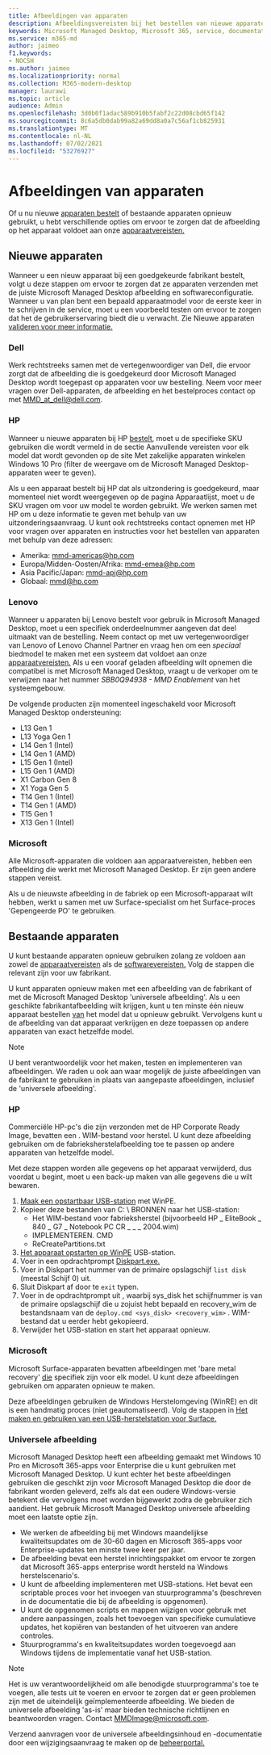 ```yaml
---
title: Afbeeldingen van apparaten
description: Afbeeldingsvereisten bij het bestellen van nieuwe apparaten of het hergebruiken van bestaande apparaten
keywords: Microsoft Managed Desktop, Microsoft 365, service, documentatie
ms.service: m365-md
author: jaimeo
f1.keywords:
- NOCSH
ms.author: jaimeo
ms.localizationpriority: normal
ms.collection: M365-modern-desktop
manager: laurawi
ms.topic: article
audience: Admin
ms.openlocfilehash: 3d0b0f1adac589b910b5fabf2c22d08cbd65f142
ms.sourcegitcommit: 8c6a5db0dab99a82a69dd8a0a7c56af1cb825931
ms.translationtype: MT
ms.contentlocale: nl-NL
ms.lasthandoff: 07/02/2021
ms.locfileid: "53276927"
---
```

# <a name="device-images"></a>Afbeeldingen van apparaten


Of u nu nieuwe [](#existing-devices) [apparaten bestelt](#new-devices) of bestaande apparaten opnieuw gebruikt, u hebt verschillende opties om ervoor te zorgen dat de afbeelding op het apparaat voldoet aan onze [apparaatvereisten.](device-requirements.md#check-hardware-requirements)

## <a name="new-devices"></a>Nieuwe apparaten
Wanneer u een nieuw [](device-requirements.md#minimum-requirements)apparaat bij een goedgekeurde fabrikant bestelt, volgt u deze stappen om ervoor te zorgen dat ze apparaten verzenden met de juiste Microsoft Managed Desktop afbeelding en softwareconfiguratie. Wanneer u van plan bent een bepaald apparaatmodel voor de eerste keer in te schrijven in de service, moet u een voorbeeld testen om ervoor te zorgen dat het de gebruikerservaring biedt die u verwacht. Zie Nieuwe apparaten [valideren voor meer informatie.](/microsoft-365/managed-desktop/get-started/validate-device)

### <a name="dell"></a>Dell
Werk rechtstreeks samen met de vertegenwoordiger van Dell, die ervoor zorgt dat de afbeelding die is goedgekeurd door Microsoft Managed Desktop wordt toegepast op apparaten voor uw bestelling. Neem voor meer vragen over Dell-apparaten, de afbeelding en het bestelproces contact op met MMD_at_dell@dell.com.

### <a name="hp"></a>HP 
Wanneer u nieuwe apparaten bij HP [bestelt,](https://www.microsoft.com/windowsforbusiness/view-all-devices) moet u de specifieke SKU gebruiken die wordt vermeld in de sectie Aanvullende vereisten voor elk model dat wordt gevonden op de site Met zakelijke apparaten winkelen Windows 10 Pro (filter de weergave om de Microsoft Managed Desktop-apparaten weer te geven).

Als u een apparaat bestelt bij HP dat [](customizing.md) als uitzondering is goedgekeurd, maar momenteel niet wordt weergegeven op de pagina Apparaatlijst, moet u de SKU vragen om voor uw model te worden gebruikt. We werken samen met HP om u deze informatie te geven met behulp van uw uitzonderingsaanvraag. U kunt ook rechtstreeks contact opnemen met HP voor vragen over apparaten en instructies voor het bestellen van apparaten met behulp van deze adressen:
 
- Amerika: mmd-americas@hp.com
- Europa/Midden-Oosten/Afrika: mmd-emea@hp.com
- Asia Pacific/Japan: mmd-apj@hp.com
- Globaal: mmd@hp.com

### <a name="lenovo"></a>Lenovo
Wanneer u apparaten bij Lenovo bestelt voor gebruik in Microsoft Managed Desktop, moet u een specifiek onderdeelnummer aangeven dat deel uitmaakt van de bestelling. Neem contact op met uw vertegenwoordiger van Lenovo of Lenovo Channel Partner en vraag hen om een *speciaal* biedmodel te maken met een systeem dat voldoet aan onze [apparaatvereisten.](device-requirements.md#minimum-requirements) Als u een vooraf geladen afbeelding wilt opnemen die compatibel is met Microsoft Managed Desktop, vraagt u de verkoper om te verwijzen naar het nummer *SBB0Q94938 - MMD Enablement* van het systeemgebouw.

De volgende producten zijn momenteel ingeschakeld voor Microsoft Managed Desktop ondersteuning:

- L13 Gen 1
- L13 Yoga Gen 1
- L14 Gen 1 (Intel)
- L14 Gen 1 (AMD)
- L15 Gen 1 (Intel)
- L15 Gen 1 (AMD)
- X1 Carbon Gen 8
- X1 Yoga Gen 5
- T14 Gen 1 (Intel)
- T14 Gen 1 (AMD)
- T15 Gen 1
- X13 Gen 1 (Intel)


### <a name="microsoft"></a>Microsoft
Alle Microsoft-apparaten die voldoen aan apparaatvereisten, hebben een afbeelding die werkt met Microsoft Managed Desktop. Er zijn geen andere stappen vereist.

Als u de nieuwste afbeelding in de fabriek op een Microsoft-apparaat wilt hebben, werkt u samen met uw Surface-specialist om het Surface-proces 'Gepengeerde PO' te gebruiken.

## <a name="existing-devices"></a>Bestaande apparaten

U kunt bestaande apparaten opnieuw gebruiken zolang ze voldoen aan zowel de [apparaatvereisten](device-requirements.md#minimum-requirements) als de [softwarevereisten.](device-requirements.md#installed-software) Volg de stappen die relevant zijn voor uw fabrikant.

U kunt apparaten opnieuw maken met een afbeelding van de fabrikant of met de Microsoft Managed Desktop 'universele afbeelding'. Als u een geschikte fabrikantafbeelding wilt krijgen, kunt u ten minste één nieuw apparaat bestellen [van](#new-devices) het model dat u opnieuw gebruikt. Vervolgens kunt u de afbeelding van dat apparaat verkrijgen en deze toepassen op andere apparaten van exact hetzelfde model.

> [!NOTE]
> U bent verantwoordelijk voor het maken, testen en implementeren van afbeeldingen. We raden u ook aan waar mogelijk de juiste afbeeldingen van de fabrikant te gebruiken in plaats van aangepaste afbeeldingen, inclusief de 'universele afbeelding'.

### <a name="hp"></a>HP

Commerciële HP-pc's die zijn verzonden met de HP Corporate Ready Image, bevatten een . WIM-bestand voor herstel. U kunt deze afbeelding gebruiken om de fabrieksherstelafbeelding toe te passen op andere apparaten van hetzelfde model.

Met deze stappen worden alle gegevens op het apparaat verwijderd, dus voordat u begint, moet u een back-up maken van alle gegevens die u wilt bewaren.

1. [Maak een opstartbaar USB-station](/windows-hardware/manufacture/desktop/winpe-create-usb-bootable-drive) met WinPE.
2. Kopieer deze bestanden van C: \\ BRONNEN naar het USB-station:
    - Het WIM-bestand voor fabrieksherstel (bijvoorbeeld HP \_ EliteBook \_ 840 \_ G7 \_ Notebook PC CR \_ \_ \_ 2004.wim)
    - IMPLEMENTEREN. CMD
    - ReCreatePartitions.txt
3. [Het apparaat opstarten op WinPE](https://store.hp.com/us/en/tech-takes/how-to-boot-from-usb-drive-on-windows-10-pcs) USB-station.
4. Voer in een opdrachtprompt [Diskpart.exe. ](/windows-server/administration/windows-commands/diskpart#additional-references)
5. Voer in Diskpart het nummer van de primaire opslagschijf `list disk` (meestal Schijf 0) uit.
6. Sluit Diskpart af door te `exit` typen.
7. Voer in de opdrachtprompt uit , waarbij sys_disk het schijfnummer is van de primaire opslagschijf die u zojuist hebt bepaald en recovery_wim de bestandsnaam van de `deploy.cmd <sys_disk> <recovery_wim>` .   WIM-bestand dat u eerder hebt gekopieerd.
8. Verwijder het USB-station en start het apparaat opnieuw.

### <a name="microsoft"></a>Microsoft 

Microsoft Surface-apparaten bevatten afbeeldingen met 'bare metal recovery' [die](https://support.microsoft.com/en-us/surfacerecoveryimage) specifiek zijn voor elk model. U kunt deze afbeeldingen gebruiken om apparaten opnieuw te maken.

Deze afbeeldingen gebruiken de Windows Herstelomgeving (WinRE) en dit is een handmatig proces (niet geautomatiseerd). Volg de stappen in [Het maken en gebruiken van een USB-herstelstation voor Surface.](https://support.microsoft.com/surface/creating-and-using-a-usb-recovery-drive-for-surface-677852e2-ed34-45cb-40ef-398fc7d62c07)


### <a name="universal-image"></a>Universele afbeelding
Microsoft Managed Desktop heeft een afbeelding gemaakt met Windows 10 Pro en Microsoft 365-apps voor Enterprise die u kunt gebruiken met Microsoft Managed Desktop. U kunt echter het beste afbeeldingen gebruiken die geschikt zijn voor Microsoft Managed Desktop die door de fabrikant worden geleverd, zelfs als dat een oudere Windows-versie betekent die vervolgens moet worden bijgewerkt zodra de gebruiker zich aandient. Het gebruik Microsoft Managed Desktop universele afbeelding moet een laatste optie zijn.

- We werken de afbeelding bij met Windows maandelijkse kwaliteitsupdates om de 30-60 dagen en Microsoft 365-apps voor Enterprise-updates ten minste twee keer per jaar.
- De afbeelding bevat een herstel inrichtingspakket om ervoor te zorgen dat Microsoft 365-apps enterprise wordt hersteld na Windows herstelscenario's.
- U kunt de afbeelding implementeren met USB-stations. Het bevat een scriptable proces voor het invoegen van stuurprogramma's (beschreven in de documentatie die bij de afbeelding is opgenomen).
- U kunt de opgenomen scripts en mappen wijzigen voor gebruik met andere aanpassingen, zoals het toevoegen van specifieke cumulatieve updates, het kopiëren van bestanden of het uitvoeren van andere controles.
- Stuurprogramma's en kwaliteitsupdates worden toegevoegd aan Windows tijdens de implementatie vanaf het USB-station.

> [!NOTE]
> Het is uw verantwoordelijkheid om alle benodigde stuurprogramma's toe te voegen, alle tests uit te voeren en ervoor te zorgen dat er geen problemen zijn met de uiteindelijk geïmplementeerde afbeelding. We bieden de universele afbeelding 'as-is' maar bieden technische richtlijnen en beantwoorden vragen. Contact MMDImage@microsoft.com.

Verzend aanvragen voor de universele afbeeldingsinhoud en -documentatie door een wijzigingsaanvraag te maken op de [beheerportal.](../get-started/access-admin-portal.md)


